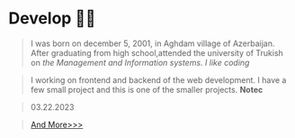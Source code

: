 # Develop 🧑‍💻

>I was born on december 5, 2001, in Aghdam village of Azerbaijan.
After graduating from high school,attended the university of Trukish
on *the Management and Information systems*. *I like coding*

>I working on frontend and backend of the web development.
I have a few small project and this is one of the smaller projects. **Notec**

>03.22.2023

>[And More>>>](soltanhuseynov.pro)
